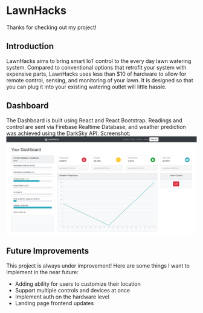 # LawnHacks

Thanks for checking out my project!

## Introduction
LawnHacks aims to bring smart IoT control to the every day lawn watering system. Compared to conventional options that retrofit your system with expensive parts, LawnHacks uses less than $10 of hardware to allow for remote control, sensing, and monitoring of your lawn. It is designed so that you can plug it into your existing watering outlet will little hassle.

## Dashboard
The Dashboard is built using React and React Bootstrap. Readings and control are sent via Firebase Realtime Database, and weather prediction was achieved using the DarkSky API.
Screenshot:
![Dashboard view](./readme/dashboard.png)

## Future Improvements
This project is always under improvement!
Here are some things I want to implement in the near future:
- Adding ability for users to customize their location
- Support multiple controls and devices at once
- Implement auth on the hardware level
- Landing page frontend updates
